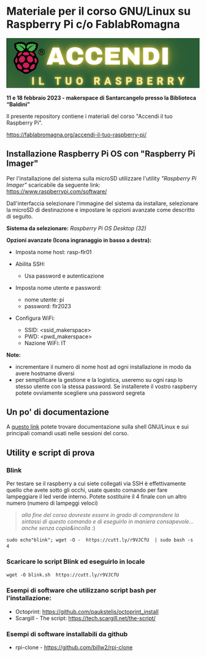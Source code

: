 # Materiale per il corso GNU/Linux su Raspberry Pi c/o FablabRomagna


![./images/banner.png](https://github.com/fablabromagna-org/AccendiIltuoRaspberryPi/blob/main/images/banner.png "Banner")

**11 e 18 febbraio 2023 - makerspace di Santarcangelo presso la Biblioteca “Baldini”**

Il presente repository contiene i materiali del corso "Accendi il tuo Raspberry Pi".

https://fablabromagna.org/accendi-il-tuo-raspberry-pi/



## Installazione Raspberry Pi OS con "Raspberry Pi Imager"

Per l'installazione del sistema sulla microSD utilizzare l'utility *"Raspberry Pi Imager"* scaricabile da seguente link:
https://www.raspberrypi.com/software/

Dall'interfaccia selezionare l'immagine del sistema da installare, selezionare la microSD di destinazione e impostare le opzioni avanzate come descritto di seguito.


**Sistema da selezionare:** _Raspberry Pi OS Desktop (32)_

__Opzioni avanzate (Icona ingranaggio in basso a destra):__

- Imposta nome host: rasp-flr01   <vedi note>
- Abilita SSH:
    - Usa password e autenticazione

- Imposta nome utente e password:
    - nome utente: pi
    - password: flr2023
    
- Configura WiFi:
    - SSID: <ssid_makerspace>
    - PWD:  <pwd_makerspace>
    - Nazione WiFi: IT
    
__Note:__
- incrementare il numero di nome host ad ogni installazione in modo da avere hostname diversi
- per semplificare la gestione e la logistica, useremo su ogni rasp lo stesso utente con la stessa password. Se installerete il vostro raspberry potete ovviamente scegliere una password segreta



## Un po' di documentazione

A [questo link](./docs) potete trovare documentazione sulla shell GNU/Linux e sui principali comandi usati nelle sessioni del corso.
    
## Utility e script di prova

### Blink
Per testare se il raspberry a cui siete collegati via SSH è effettivamente quello che avete sotto gli occhi, usate questo comando per fare lampeggiare il led verde interno. Potete sostituire il 4 finale con un altro numero (numero di lampeggi veloci)

> _alla fine del corso dovreste essere in grado di comprendere la sintassi di questo comando e di eseguirlo in maniera consapevole... anche senza copia&incolla_ :)

```
sudo echo"blink"; wget -O -  https://cutt.ly/r9VJCfU  | sudo bash -s  4
```

### Scaricare lo script Blink ed eseguirlo in locale
```
wget -O blink.sh  https://cutt.ly/r9VJCfU
```


### Esempi di software che utilizzano script bash per l'installazione:

- Octoprint: https://github.com/paukstelis/octoprint_install
- Scargill - The script: https://tech.scargill.net/the-script/


### Esempi di software installabili da github

- rpi-clone - https://github.com/billw2/rpi-clone
    
